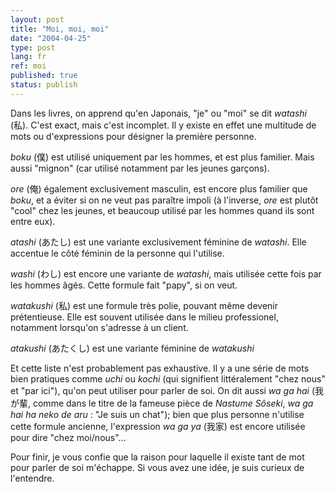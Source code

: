 ```yaml
---
layout: post
title: "Moi, moi, moi"
date: "2004-04-25"
type: post
lang: fr
ref: moi
published: true
status: publish
---
```




Dans les livres, on apprend qu'en Japonais, "je" ou "moi" se dit _watashi_ (私). C'est exact, mais c'est incomplet. Il y existe en effet une multitude de mots ou d'expressions pour désigner la première personne.

_boku_ (僕) est utilisé uniquement par les hommes, et est plus familier. Mais aussi "mignon" (car utilisé notamment par les jeunes garçons).

_ore_ (俺) également exclusivement masculin, est encore plus familier que _boku_, et a éviter si on ne veut pas paraître impoli (à l'inverse, _ore_ est plutôt "cool" chez les jeunes, et beaucoup utilisé par les hommes quand ils sont entre eux).

_atashi_ (あたし) est une variante exclusivement féminine de _watashi_. Elle accentue le côté féminin de la personne qui l'utilise.

_washi_ (わし) est encore une variante de _watashi_, mais utilisée cette fois par les hommes âgés. Cette formule fait "papy", si on veut.

_watakushi_ (私) est une formule très polie, pouvant même devenir prétentieuse. Elle est souvent utilisée dans le milieu professionel, notamment lorsqu'on s'adresse à un client.

_atakushi_ (あたくし) est une variante féminine de _watakushi_

Et cette liste n'est probablement pas exhaustive. Il y a une série de mots bien pratiques comme _uchi_ ou _kochi_ (qui signifient littéralement "chez nous" et "par ici"), qu'on peut utiliser pour parler de soi. On dit aussi _wa ga hai_ (我が輩, comme dans le titre de la fameuse pièce de _Nastume Sôseki_, _wa ga hai ha neko de aru_ : "Je suis un chat"); bien que plus personne n'utilise cette formule ancienne, l'expression _wa ga ya_ (我家) est encore utilisée pour dire "chez moi/nous"...

Pour finir, je vous confie que la raison pour laquelle il existe tant de mot pour parler de soi m'échappe. Si vous avez une idée, je suis curieux de l'entendre.


